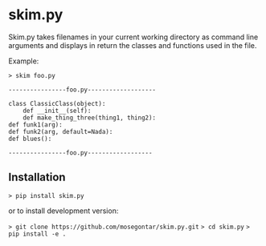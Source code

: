 # skim.py

 Skim.py takes filenames in your current working directory as command line arguments and displays in return the classes and functions used in the file. 

Example:

`> skim foo.py`
    
    ----------------foo.py-------------------
    
    class ClassicClass(object):
        def __init__(self):
        def make_thing_three(thing1, thing2):
    def funk1(arg):
    def funk2(arg, default=Nada):
    def blues():

    ----------------foo.py------------------


## Installation

`> pip install skim.py` 

or to install  development version:

`> git clone https://github.com/mosegontar/skim.py.git`
`> cd skim.py`
`> pip install -e .`
